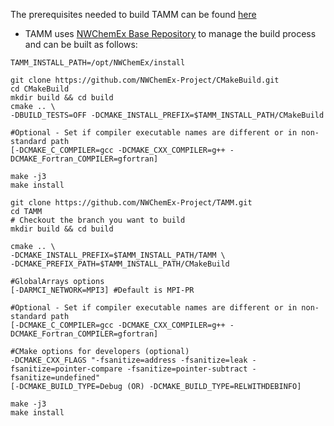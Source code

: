 
The prerequisites needed to build TAMM can be found [here](dox/prerequisites.md) 

- TAMM uses [NWChemEx Base Repository](https://github.com/NWChemEx-Project/CMakeBuild) to manage the build process and can be built as follows:

```
TAMM_INSTALL_PATH=/opt/NWChemEx/install

git clone https://github.com/NWChemEx-Project/CMakeBuild.git
cd CMakeBuild
mkdir build && cd build
cmake .. \ 
-DBUILD_TESTS=OFF -DCMAKE_INSTALL_PREFIX=$TAMM_INSTALL_PATH/CMakeBuild

#Optional - Set if compiler executable names are different or in non-standard path
[-DCMAKE_C_COMPILER=gcc -DCMAKE_CXX_COMPILER=g++ -DCMAKE_Fortran_COMPILER=gfortran] 

make -j3
make install
```

```
git clone https://github.com/NWChemEx-Project/TAMM.git
cd TAMM
# Checkout the branch you want to build
mkdir build && cd build

cmake .. \ 
-DCMAKE_INSTALL_PREFIX=$TAMM_INSTALL_PATH/TAMM \
-DCMAKE_PREFIX_PATH=$TAMM_INSTALL_PATH/CMakeBuild 

#GlobalArrays options
[-DARMCI_NETWORK=MPI3] #Default is MPI-PR

#Optional - Set if compiler executable names are different or in non-standard path
[-DCMAKE_C_COMPILER=gcc -DCMAKE_CXX_COMPILER=g++ -DCMAKE_Fortran_COMPILER=gfortran] 

#CMake options for developers (optional)
-DCMAKE_CXX_FLAGS "-fsanitize=address -fsanitize=leak -fsanitize=pointer-compare -fsanitize=pointer-subtract -fsanitize=undefined"
[-DCMAKE_BUILD_TYPE=Debug (OR) -DCMAKE_BUILD_TYPE=RELWITHDEBINFO]

make -j3
make install
```

